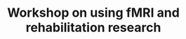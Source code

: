 ---
title: "Workshop on using fMRI and rehabilitation research"
project_id: 
date: 
conference_id: ""
presenters:
   - peter_bandettini
summary: "Workshop on using fMRI and rehabilitation research. Sugarloaf Conference Center, Philadelphia, PA"
file: /assets/presentations/
filename: 
layout: presentation
---